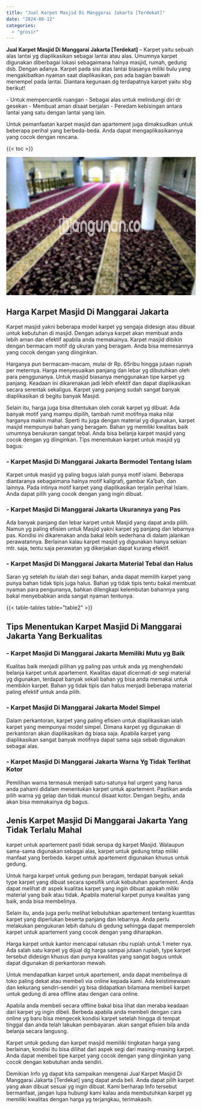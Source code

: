 ```yaml
---
title: "Jual Karpet Masjid Di Manggarai Jakarta [Terdekat]"
date: "2024-08-12"
categories: 
  - "grosir"
---
```


**Jual Karpet Masjid Di Manggarai Jakarta \[Terdekat\]** – Karpet yaitu sebuah alas lantai yg diaplikasikan sebagai lantai atau alas. Umumnya karpet digunakan diberbagai lokasi sebagaimana halnya masjid, rumah, gedung dsb. Dengan adanya. Karpet pada sisi atas lantai biasanya miliki bulu yang mengakibatkan nyaman saat diaplikasikan, pas ada bagian bawah menempel pada lantai. Diantara kegunaan dg terdapatnya karpet yaitu sbg berikut!

\- Untuk mempercantik ruangan - Sebagai alas untuk melindungi diri dr gesekan - Membuat aman disaat berjalan - Peredam kebisingan antara lantai yang satu dengan lantai yang lain.

Untuk pemanfaatan karpet masjid dan apartement juga dimaksudkan untuk beberapa perihal yang berbeda-beda. Anda dapat mengaplikasikannya yang cocok dengan rencana.

{{< toc >}}

![Jual Karpet Masjid Di Manggarai Jakarta [Terdekat]](/images/grosir-karpet-murah-79.png)

## Harga Karpet Masjid Di Manggarai Jakarta

Karpet masjid yakni beberapa model karpet yg sengaja didesign atau dibuat untuk kebutuhan di masjid. Dengan adanya karpet akan membuat anda lebih aman dan efektif apabila anda memakainya. Karpet masjid dibikin dengan bermacam motif dg ukuran yang beragam. Anda bisa memesannya yang cocok dengan yang diinginkan.

Harganya pun bermacam-macam, mulai dr Rp. 65ribu hingga jutaan rupiah per meternya. Harga menyesuaikan panjang dan lebar yg dibutuhkan oleh para penggunanya. Untuk masjid biasanya menggunakan tipe karpet yg panjang. Keadaan ini dikarenakan jadi lebih efektif dan dapat diaplikasikan secara serentak sekaligus. Karpet yang panjang sudah sangat banyak diaplikasikan di begitu banyak Masjid.

Selain itu, harga juga bisa ditentukan oleh corak karpet yg dibuat. Ada banyak motif yang mampu dipilih, tambah rumit motifnya maka nilai harganya makin mahal. Sperti itu juga dengan material yg digunakan, karpet masjid mempunyai bahan yang beragam. Bahan yg memiliki kwalitas baik umumnya berukuran sangat tebal. Anda bisa belanja karpet masjid yang cocok dengan yg diinginkan. Tips menentukan karpet untuk masjid yg bagus:

### \- Karpet Masjid Di Manggarai Jakarta Bermodel Tentang Islam

Karpet untuk masjid yg paling bagus ialah punya motif islami. Beberapa diantaranya sebagaimana halnya motif kaligrafi, gambar Ka’bah, dan lainnya. Pada intinya motif karpet yang diaplikasikan terjalin perihal Islam. Anda dapat pilih yang cocok dengan yang ingin dibuat.

### \- Karpet Masjid Di Manggarai Jakarta Ukurannya yang Pas

Ada banyak panjang dan lebar karpet untuk Masjid yang dapat anda pilih. Namun yg paling efisien untuk Masjid yakni karpet yg panjang dan lebarnya pas. Kondisi ini dikarenakan anda bakal lebih sederhana di dalam jalankan perawatannya. Berlainan kalau karpet masjid yg digunakan hanya sekian mtr. saja, tentu saja perawatan yg dikerjakan dapat kurang efektif.

### \- Karpet Masjid Di Manggarai Jakarta Material Tebal dan Halus

Saran yg setelah itu ialah dari segi bahan, anda dapat memilih karpet yang punya bahan tidak tipis juga halus. Bahan yg tidak tipis tentu bakal membuat nyaman para pengunanya, bahkan dilengkapi kelembutan bahannya yang bakal menyebabkan anda sangat nyaman tentunya.

{{< table-tables table="table2" >}}

## Tips Menentukan Karpet Masjid Di Manggarai Jakarta Yang Berkualitas

### \- Karpet Masjid Di Manggarai Jakarta Memiliki Mutu yg Baik

Kualitas baik menjadi pilihan yg paling pas untuk anda yg menghendaki belanja karpet untuk apartement. Kwalitas dapat dicermati dr segi material yg digunakan, terdapat banyak sekali bahan yg bisa anda memakai untuk membikin karpet. Bahan yg tidak tipis dan halus menjadi beberapa material paling efektif untuk anda pilih.

### \- Karpet Masjid Di Manggarai Jakarta Model Simpel

Dalam perkantoran, karpet yang paling efisien untuk diaplikasikan ialah karpet yang mempunyai model simpel. Dimana karpet yg digunakan di perkantoran akan diaplikasikan dg biasa saja. Apabila karpet yang diaplikasikan sangat banyak motifnya dapat sama saja sebab digunakan sebagai alas.

### \- Karpet Masjid Di Manggarai Jakarta Warna Yg Tidak Terlihat Kotor

Pemilihan warna termasuk menjadi satu-satunya hal urgent yang harus anda pahami didalam menentukan karpet untuk apartement. Pastikan anda pilih warna yg gelap dan tidak muncul disaat kotor. Dengan begitu, anda akan bisa memakainya dg bagus.

## Jenis Karpet Masjid Di Manggarai Jakarta Yang Tidak Terlalu Mahal

karpet untuk apartement pasti tidak serupa dg karpet Masjid. Walaupun sama-sama digunakan sebagai alas, karpet untuk gedung tetap miliki manfaat yang berbeda. karpet untuk apartement digunakan khusus untuk gedung.

Untuk harga karpet untuk gedung pun beragam, terdapat banyak sekali type karpet yang dibuat secara spesifik untuk kebutuhan apartement. Anda dapat melihat dr aspek kualitas karpet yang ingin dibuat apakah miliki material yang baik atau tidak. Apabila material karpet punya kwalitas yang baik, anda bisa membelinya.

Selain itu, anda juga perlu melihat kebutuhkan apartement tentang kuantitas karpet yang diperlukan beserta panjang dan lebarnya. Anda perlu melakukan pengukuran lebih dahulu di gedung sehingga dapat memperoleh karpet untuk apartement yang cocok dengan yang diharapkan.

Harga karpet untuk kantor mencapai ratusan ribu rupiah untuk 1 meter nya. Ada salah satu karpet yg dijual dg harga sampai jutaan rupiah, type karpet tersebut didesign khusus dan punya kwalitas yang sangat bagus untuk dapat digunakan di perkantoran mewah.

Untuk mendapatkan karpet untuk apartement, anda dapat membelinya di toko paling dekat atau membeli via online kepada kami. Ada keistimewaan dan kekurang sendiri-sendiri yg bisa didapatkan bilamana membeli karpet untuk gedung di area offline atau dengan cara online.

Apabila anda membeli secara offline bakal bisa lihat dan meraba keadaan dari karpet yg ingin dibeli. Berbeda apabila anda membeli dengan cara online yg baru bisa mengecek kondisi karpet setelah hingga di tempat tinggal dan anda telah lakukan pembayaran. akan sangat efisien bila anda belanja secara langusng.

Karpet untuk gedung dan karpet masjid memiliki tingkatan harga yang berlainan, kondisi itu bisa dilihat dari aspek segi dari masing-masing karpet. Anda dapat membeli tipe karpet yang cocok dengan yang diinginkan yang cocok dengan kebutuhan anda sendiri.

Demikian Info yg dapat kita sampaikan mengenai Jual Karpet Masjid Di Manggarai Jakarta \[Terdekat\] yang dapat anda beli. Anda dapat pilih karpet yang akan dibuat sesuai yg ingin dibuat. Kami berharap Info tersebut bermanfaat, jangan lupa hubungi kami kalau anda membutuhkan karpet yg memiliki kwalitas dengan harga yg terjangkau, terimakasih.
